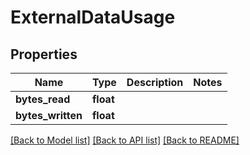 # ExternalDataUsage

## Properties
Name | Type | Description | Notes
------------ | ------------- | ------------- | -------------
**bytes_read** | **float** |  | 
**bytes_written** | **float** |  | 

[[Back to Model list]](../README.md#documentation-for-models) [[Back to API list]](../README.md#documentation-for-api-endpoints) [[Back to README]](../README.md)


